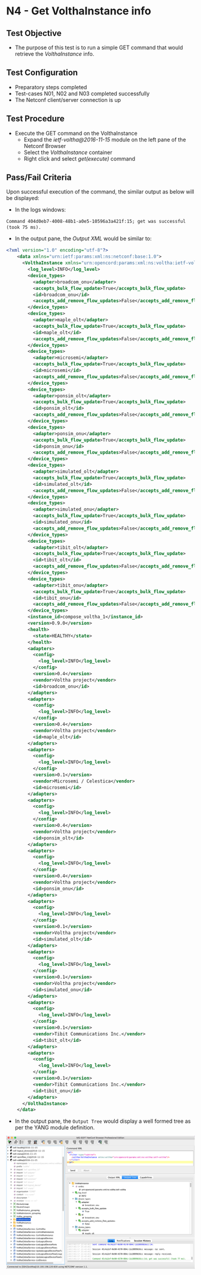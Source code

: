 # N4 - Get VolthaInstance info

## Test Objective

* The purpose of this test is to run a simple GET command that would retrieve the *VolthaInstance* info.

## Test Configuration

* Preparatory steps completed
* Test-cases N01, N02 and N03 completed successfully
* The Netconf client/server connection is up

## Test Procedure

* Execute the GET command on the VolthaInstance 
    * Expand the *ietf-voltha@2016-11-15* module on the left pane of the Netconf Browser 
    * Select the *VolthaInstance* container
    * Right click and select *get(execute)* command

## Pass/Fail Criteria

Upon successful execution of the command, the similar output as below will be 
displayed:

* In the logs windows:

```shell
Command 404d0eb7-4008-48b1-a0e5-10596a3a421f:15; get was successful (took 75 ms).
```

* In the output pane, the *Output XML* would be similar to:

```xml
<?xml version="1.0" encoding="utf-8"?>
    <data xmlns="urn:ietf:params:xml:ns:netconf:base:1.0">
      <VolthaInstance xmlns="urn:opencord:params:xml:ns:voltha:ietf-voltha">
        <log_level>INFO</log_level>
        <device_types>
          <adapter>broadcom_onu</adapter>
          <accepts_bulk_flow_update>True</accepts_bulk_flow_update>
          <id>broadcom_onu</id>
          <accepts_add_remove_flow_updates>False</accepts_add_remove_flow_updates>
        </device_types>
        <device_types>
          <adapter>maple_olt</adapter>
          <accepts_bulk_flow_update>True</accepts_bulk_flow_update>
          <id>maple_olt</id>
          <accepts_add_remove_flow_updates>False</accepts_add_remove_flow_updates>
        </device_types>
        <device_types>
          <adapter>microsemi</adapter>
          <accepts_bulk_flow_update>True</accepts_bulk_flow_update>
          <id>microsemi</id>
          <accepts_add_remove_flow_updates>False</accepts_add_remove_flow_updates>
        </device_types>
        <device_types>
          <adapter>ponsim_olt</adapter>
          <accepts_bulk_flow_update>True</accepts_bulk_flow_update>
          <id>ponsim_olt</id>
          <accepts_add_remove_flow_updates>False</accepts_add_remove_flow_updates>
        </device_types>
        <device_types>
          <adapter>ponsim_onu</adapter>
          <accepts_bulk_flow_update>True</accepts_bulk_flow_update>
          <id>ponsim_onu</id>
          <accepts_add_remove_flow_updates>False</accepts_add_remove_flow_updates>
        </device_types>
        <device_types>
          <adapter>simulated_olt</adapter>
          <accepts_bulk_flow_update>True</accepts_bulk_flow_update>
          <id>simulated_olt</id>
          <accepts_add_remove_flow_updates>False</accepts_add_remove_flow_updates>
        </device_types>
        <device_types>
          <adapter>simulated_onu</adapter>
          <accepts_bulk_flow_update>True</accepts_bulk_flow_update>
          <id>simulated_onu</id>
          <accepts_add_remove_flow_updates>False</accepts_add_remove_flow_updates>
        </device_types>
        <device_types>
          <adapter>tibit_olt</adapter>
          <accepts_bulk_flow_update>True</accepts_bulk_flow_update>
          <id>tibit_olt</id>
          <accepts_add_remove_flow_updates>False</accepts_add_remove_flow_updates>
        </device_types>
        <device_types>
          <adapter>tibit_onu</adapter>
          <accepts_bulk_flow_update>True</accepts_bulk_flow_update>
          <id>tibit_onu</id>
          <accepts_add_remove_flow_updates>False</accepts_add_remove_flow_updates>
        </device_types>
        <instance_id>compose_voltha_1</instance_id>
        <version>0.9.0</version>
        <health>
          <state>HEALTHY</state>
        </health>
        <adapters>
          <config>
            <log_level>INFO</log_level>
          </config>
          <version>0.4</version>
          <vendor>Voltha project</vendor>
          <id>broadcom_onu</id>
        </adapters>
        <adapters>
          <config>
            <log_level>INFO</log_level>
          </config>
          <version>0.4</version>
          <vendor>Voltha project</vendor>
          <id>maple_olt</id>
        </adapters>
        <adapters>
          <config>
            <log_level>INFO</log_level>
          </config>
          <version>0.1</version>
          <vendor>Microsemi / Celestica</vendor>
          <id>microsemi</id>
        </adapters>
        <adapters>
          <config>
            <log_level>INFO</log_level>
          </config>
          <version>0.4</version>
          <vendor>Voltha project</vendor>
          <id>ponsim_olt</id>
        </adapters>
        <adapters>
          <config>
            <log_level>INFO</log_level>
          </config>
          <version>0.4</version>
          <vendor>Voltha project</vendor>
          <id>ponsim_onu</id>
        </adapters>
        <adapters>
          <config>
            <log_level>INFO</log_level>
          </config>
          <version>0.1</version>
          <vendor>Voltha project</vendor>
          <id>simulated_olt</id>
        </adapters>
        <adapters>
          <config>
            <log_level>INFO</log_level>
          </config>
          <version>0.1</version>
          <vendor>Voltha project</vendor>
          <id>simulated_onu</id>
        </adapters>
        <adapters>
          <config>
            <log_level>INFO</log_level>
          </config>
          <version>0.1</version>
          <vendor>Tibit Communications Inc.</vendor>
          <id>tibit_olt</id>
        </adapters>
        <adapters>
          <config>
            <log_level>INFO</log_level>
          </config>
          <version>0.1</version>
          <vendor>Tibit Communications Inc.</vendor>
          <id>tibit_onu</id>
        </adapters>
      </VolthaInstance>
    </data>
```

* In the output pane, the ```Output Tree``` would display a well formed tree as per the YANG module definition.  

![Get Voltha Instance](./netconf_get_volthainstance.png "Get VolthaInstance")
